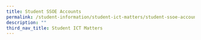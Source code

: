 ```yaml
---
title: Student SSOE Accounts
permalink: /student-information/student-ict-matters/student-ssoe-accounts/
description: ""
third_nav_title: Student ICT Matters
---
```

